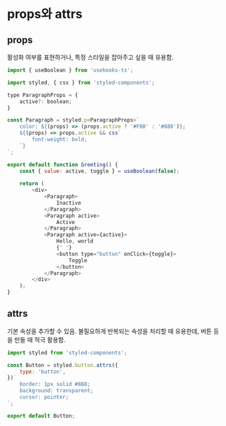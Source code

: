 # props와 attrs

## props

활성화 여부를 표현하거나, 특정 스타일을 잡아주고 싶을 때 유용함.

```javascript
import { useBoolean } from 'usehooks-ts';

import styled, { css } from 'styled-components';

type ParagraphProps = {
	active?: boolean;
}

const Paragraph = styled.p<ParagraphProps>`
	color: ${(props) => (props.active ? '#F00' : '#888')};
	${(props) => props.active && css`
		font-weight: bold;
	`}
`;

export default function Greeting() {
	const { value: active, toggle } = useBoolean(false);
	
	return (
		<div>
			<Paragraph>
				Inactive
			</Paragraph>
			<Paragraph active>
				Active
			</Paragraph>
			<Paragraph active={active}>
				Hello, world
				{' '}
				<button type="button" onClick={toggle}>
					Toggle
				</button>
			</Paragraph>
		</div>
	);
}
```



## attrs

기본 속성을 추가할 수 있음. 불필요하게 반복되는 속성을 처리할 때 유용한데, 버튼 등을 만들 때 적극 활용함.

```javascript
import styled from 'styled-components';

const Button = styled.button.attrs({
	type: 'button',
})`
	border: 1px solid #888;
	background: transparent;
	cursor: pointer;
`;

export default Button;
```
